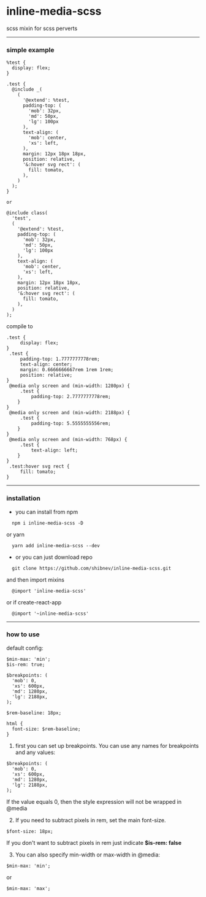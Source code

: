 # inline-media-scss

scss mixin for scss perverts

---

### simple example

```
%test {
  display: flex;
}

.test {
  @include _(
    (
      '@extend': %test,
      padding-top: (
        'mob': 32px,
        'md': 50px,
        'lg': 100px
      ),
      text-align: (
        'mob': center,
        'xs': left,
      ),
      margin: 12px 18px 18px,
      position: relative,
      '&:hover svg rect': (
        fill: tomato,
      ),
    )
  );
}

or

@include class(
  'test',
  (
    '@extend': %test,
    padding-top: (
      'mob': 32px,
      'md': 50px,
      'lg': 100px
    ),
    text-align: (
      'mob': center,
      'xs': left,
    ),
    margin: 12px 18px 18px,
    position: relative,
    '&:hover svg rect': (
      fill: tomato,
    ),
  )
);
```

compile to

```
.test {
	 display: flex;
}
 .test {
	 padding-top: 1.7777777778rem;
	 text-align: center;
	 margin: 0.6666666667rem 1rem 1rem;
	 position: relative;
}
 @media only screen and (min-width: 1280px) {
	 .test {
		 padding-top: 2.7777777778rem;
	}
}
 @media only screen and (min-width: 2188px) {
	 .test {
		 padding-top: 5.5555555556rem;
	}
}
 @media only screen and (min-width: 768px) {
	 .test {
		 text-align: left;
	}
}
 .test:hover svg rect {
	 fill: tomato;
}
```

---

### installation

- you can install from npm

```
  npm i inline-media-scss -D
```

or yarn

```
  yarn add inline-media-scss --dev
```

- or you can just download repo

```
  git clone https://github.com/shibnev/inline-media-scss.git
```

and then import mixins

```
  @import 'inline-media-scss'
```

or if create-react-app

```
  @import '~inline-media-scss'
```

---

### how to use

default config:

```
$min-max: 'min';
$is-rem: true;

$breakpoints: (
  'mob': 0,
  'xs': 600px,
  'md': 1280px,
  'lg': 2188px,
);

$rem-baseline: 18px;

html {
  font-size: $rem-baseline;
}
```

1. first you can set up breakpoints. You can use any names for breakpoints and any values:

```
$breakpoints: (
  'mob': 0,
  'xs': 600px,
  'md': 1280px,
  'lg': 2188px,
);
```

If the value equals 0, then the style expression will not be wrapped in @media

2. If you need to subtract pixels in rem, set the main font-size.

```
$font-size: 18px;
```

If you don't want to subtract pixels in rem just indicate **$is-rem: false**

3. You can also specify min-width or max-width in @media:

```
$min-max: 'min';
```

or

```
$min-max: 'max';
```
